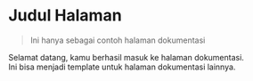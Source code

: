 # Judul Halaman

> Ini hanya sebagai contoh halaman dokumentasi

Selamat datang, kamu berhasil masuk ke halaman dokumentasi.<br>
Ini bisa menjadi template untuk halaman dokumentasi lainnya.
